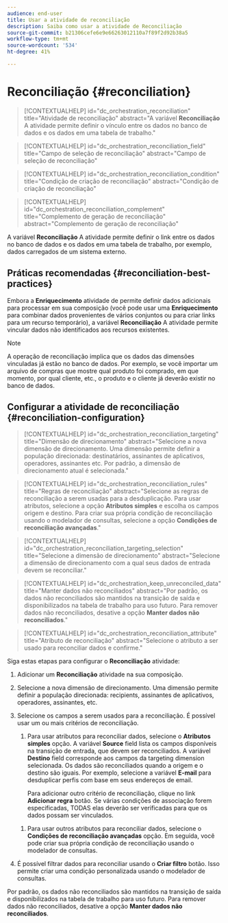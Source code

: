```yaml
---
audience: end-user
title: Usar a atividade de reconciliação
description: Saiba como usar a atividade de Reconciliação
source-git-commit: b21306cefe6e9e66263012110a7f89f2d92b38a5
workflow-type: tm+mt
source-wordcount: '534'
ht-degree: 41%

---
```



# Reconciliação {#reconciliation}

>[!CONTEXTUALHELP]
>id="dc_orchestration_reconciliation"
>title="Atividade de reconciliação"
>abstract="A variável **Reconciliação** A atividade permite definir o vínculo entre os dados no banco de dados e os dados em uma tabela de trabalho."

>[!CONTEXTUALHELP]
>id="dc_orchestration_reconciliation_field"
>title="Campo de seleção de reconciliação"
>abstract="Campo de seleção de reconciliação"

>[!CONTEXTUALHELP]
>id="dc_orchestration_reconciliation_condition"
>title="Condição de criação de reconciliação"
>abstract="Condição de criação de reconciliação"

>[!CONTEXTUALHELP]
>id="dc_orchestration_reconciliation_complement"
>title="Complemento de geração de reconciliação"
>abstract="Complemento de geração de reconciliação"

A variável **Reconciliação** A atividade permite definir o link entre os dados no banco de dados e os dados em uma tabela de trabalho, por exemplo, dados carregados de um sistema externo.

<!--For example, the **Reconciliation** activity can be placed after a **Load file** activity to import non-standard data into the database. In this case, the **Reconciliation** activity lets you define the link between the data in the Adobe Campaign database and the data in the work table.-->

## Práticas recomendadas {#reconciliation-best-practices}

Embora a **Enriquecimento** atividade de permite definir dados adicionais para processar em sua composição (você pode usar uma **Enriquecimento** para combinar dados provenientes de vários conjuntos ou para criar links para um recurso temporário), a variável **Reconciliação** A atividade permite vincular dados não identificados aos recursos existentes.

>[!NOTE]
>A operação de reconciliação implica que os dados das dimensões vinculadas já estão no banco de dados.  Por exemplo, se você importar um arquivo de compras que mostre qual produto foi comprado, em que momento, por qual cliente, etc., o produto e o cliente já deverão existir no banco de dados.

## Configurar a atividade de reconciliação {#reconciliation-configuration}

>[!CONTEXTUALHELP]
>id="dc_orchestration_reconciliation_targeting"
>title="Dimensão de direcionamento"
>abstract="Selecione a nova dimensão de direcionamento. Uma dimensão permite definir a população direcionada: destinatários, assinantes de aplicativos, operadores, assinantes etc. Por padrão, a dimensão de direcionamento atual é selecionada."

>[!CONTEXTUALHELP]
>id="dc_orchestration_reconciliation_rules"
>title="Regras de reconciliação"
>abstract="Selecione as regras de reconciliação a serem usadas para a desduplicação. Para usar atributos, selecione a opção **Atributos simples** e escolha os campos origem e destino. Para criar sua própria condição de reconciliação usando o modelador de consultas, selecione a opção **Condições de reconciliação avançadas**."

>[!CONTEXTUALHELP]
>id="dc_orchestration_reconciliation_targeting_selection"
>title="Selecione a dimensão de direcionamento"
>abstract="Selecione a dimensão de direcionamento com a qual seus dados de entrada devem se reconciliar."

>[!CONTEXTUALHELP]
>id="dc_orchestration_keep_unreconciled_data"
>title="Manter dados não reconciliados"
>abstract="Por padrão, os dados não reconciliados são mantidos na transição de saída e disponibilizados na tabela de trabalho para uso futuro. Para remover dados não reconciliados, desative a opção **Manter dados não reconciliados**."

>[!CONTEXTUALHELP]
>id="dc_orchestration_reconciliation_attribute"
>title="Atributo de reconciliação"
>abstract="Selecione o atributo a ser usado para reconciliar dados e confirme."

Siga estas etapas para configurar o **Reconciliação** atividade:

1. Adicionar um **Reconciliação** atividade na sua composição. <!--This activity should be added following a transition containing a population whose targeting dimension does not directly come from Adobe Campaign. -->

1. Selecione a nova dimensão de direcionamento. Uma dimensão permite definir a população direcionada: recipients, assinantes de aplicativos, operadores, assinantes, etc. <!--[Learn more about targeting dimensions](../../audience/about-recipients.md#targeting-dimensions).-->

1. Selecione os campos a serem usados para a reconciliação. É possível usar um ou mais critérios de reconciliação.

   1. Para usar atributos para reconciliar dados, selecione o **Atributos simples** opção. A variável **Source** field lista os campos disponíveis na transição de entrada, que devem ser reconciliados. A variável **Destino** field corresponde aos campos da targeting dimension selecionada. Os dados são reconciliados quando a origem e o destino são iguais. Por exemplo, selecione a variável **E-mail** para desduplicar perfis com base em seus endereços de email.

      Para adicionar outro critério de reconciliação, clique no link **Adicionar regra** botão. Se várias condições de associação forem especificadas, TODAS elas deverão ser verificadas para que os dados possam ser vinculados.

   <!--     ![](../assets/workflow-reconciliation-criteria.png)-->

   1. Para usar outros atributos para reconciliar dados, selecione o **Condições de reconciliação avançadas** opção. Em seguida, você pode criar sua própria condição de reconciliação usando o modelador de consultas. <!--[Learn how to work with the query modeler](../../query/query-modeler-overview.md).-->

1. É possível filtrar dados para reconciliar usando o **Criar filtro** botão. Isso permite criar uma condição personalizada usando o modelador de consultas. <!--[Learn how to work with the query modeler](../../query/query-modeler-overview.md)-->

Por padrão, os dados não reconciliados são mantidos na transição de saída e disponibilizados na tabela de trabalho para uso futuro. Para remover dados não reconciliados, desative a opção **Manter dados não reconciliados**.

<!--
## Example {#reconciliation-example}

The following example demonstrates a workflow that creates an audience of profiles directly from an imported file containing new clients. It is made up of the following activities:

The workflow is designed as follows:

![](../assets/workflow-reconciliation-sample-1.0.png)

 
It is built with the following activities:

* A [Load file](load-file.md) activity uploads a file containing profiles data that were extracted from an external tool.

    For example:

    ```
    lastname;firstname;email;birthdate;
    JACKMAN;Megan;megan.jackman@testmail.com;07/08/1975;
    PHILLIPS;Edward;phillips@testmail.com;09/03/1986;
    WEAVER;Justin;justin_w@testmail.com;11/15/1990;
    MARTIN;Babe;babeth_martin@testmail.net;11/25/1964;
    REESE;Richard;rreese@testmail.com;02/08/1987;
    ```

* A **Reconciliation** activity which identifies the incoming data as profiles, by using the **email** and **Date of birth** fields as reconciliation criteria.

    ![](../assets/workflow-reconciliation-sample-1.1.png)

* A [Save audience](save-audience.md) activity to create a new audience based on these updates. You can also replace the **Save audience** activity by an **End** activity if no specific audience needs to be created or updated. Recipient profiles are updated in any case when you run the workflow.


## Compatibility {#reconciliation-compat}

The **Reconciliation** activity does not exist in the Client console. All **Enrichments** activities created in the Client console with the reconciliation options enabled are displayed as **Reconciliation** activities in Campaign Web user interface.
-->
